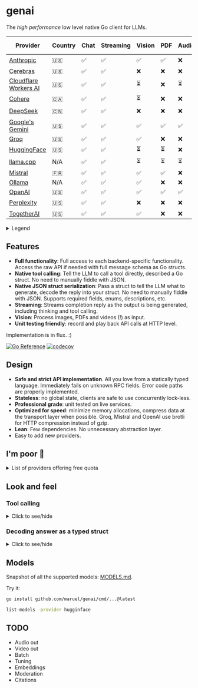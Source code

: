 # genai

The _high performance_ low level native Go client for LLMs.

| Provider                                                    | Country | Chat | Streaming | Vision | PDF | Audio | Video | JSON output | JSON schema | Seed | Tools | Caching |
| ----------------------------------------------------------- | ------- | ---- | --------- | ------ | --- | ----- | ----- | ----------- | ----------- | ---- | ----- | ------- |
| [Anthropic](https://console.anthropic.com/settings/billing) | 🇺🇸      | ✅   | ✅        | ✅     | ✅  | ❌    | ❌    | ❌          | ❌          | ❌   | ✅    | ⏳      |
| [Cerebras](https://cloud.cerebras.ai)                       | 🇺🇸      | ✅   | ✅        | ❌     | ❌  | ❌    | ❌    | ✅          | ✅          | ✅   | ✅    | ❌      |
| [Cloudflare Workers AI](https://dash.cloudflare.com)        | 🇺🇸      | ✅   | ✅        | ⏳     | ❌  | ⏳    | ❌    | ✅          | ✅          | ✅   | ✅    | ❌      |
| [Cohere](https://dashboard.cohere.com/billing)              | 🇨🇦      | ✅   | ✅        | ⏳     | ❌  | ❌    | ❌    | ✅          | ✅          | ✅   | ✅    | ❌      |
| [DeepSeek](https://platform.deepseek.com)                   | 🇨🇳      | ✅   | ✅        | ❌     | ❌  | ❌    | ❌    | ✅          | ❌          | ❌   | ✅    | ⏳      |
| [Google's Gemini](http://aistudio.google.com)               | 🇺🇸      | ✅   | ✅        | ✅     | ✅  | ✅    | ✅    | ✅          | ✅          | ✅   | ✅    | ✅      |
| [Groq](https://console.groq.com/dashboard/usage)            | 🇺🇸      | ✅   | ✅        | ✅     | ❌  | ❌    | ❌    | ✅          | ❌          | ✅   | ✅    | ❌      |
| [HuggingFace](https://huggingface.co/settings/billing)      | 🇺🇸      | ✅   | ✅        | ⏳     | ⏳  | ❌    | ❌    | ⏳          | ⏳          | ✅   | ✅    | ❌      |
| [llama.cpp](https://github.com/ggml-org/llama.cpp)          | N/A     | ✅   | ✅        | ⏳     | ⏳  | ⏳    | ⏳    | ⏳          | ⏳          | ✅   | ⏳    | 🔁      |
| [Mistral](https://console.mistral.ai/usage)                 | 🇫🇷      | ✅   | ✅        | ✅     | ✅  | ❌    | ❌    | ✅          | ✅          | ✅   | ✅    | ❌      |
| [Ollama](https://ollama.com/)                               | N/A     | ✅   | ✅        | ✅     | ❌  | ❌    | ❌    | ❌          | ✅          | ✅   | ✅    | 🔁      |
| [OpenAI](https://platform.openai.com/usage)                 | 🇺🇸      | ✅   | ✅        | ✅     | ✅  | ✅    | ❌    | ✅          | ✅          | ✅   | ✅    | [🔁](https://platform.openai.com/docs/guides/prompt-caching) |
| [Perplexity](https://www.perplexity.ai/settings/api)        | 🇺🇸      | ✅   | ✅        | ❌     | ❌  | ❌    | ❌    | ❌          | ⏳          | ❌   | ❌    | ❌      |
| [TogetherAI](https://api.together.ai/settings/billing)      | 🇺🇸      | ✅   | ✅        | ✅     | ❌  | ❌    | ✅    | ✅          | ✅          | ✅   | ✅    | ❌      |

<details>
  <summary>Legend</summary>

- ✅ Implemented
- ⏳ To be implemented
- ❌ Not supported
- 🔁 Implicitly supported
- Streaming: chat streaming
- Vision: ability to process an image as input; most providers support PNG, JPG, WEBP and non-animated GIF
- Video: ability to process a video (e.g. MP4) as input.
- PDF: ability to process a PDF as input, possibly with OCR
- JSON output/schema: ability to output JSON in free form or with a schema
- Seed: deterministic seed for reproducibility
- Tools: tool calling

</details>


## Features

- **Full functionality**: Full access to each backend-specific functionality.
  Access the raw API if needed with full message schema as Go structs.
- **Native tool calling**: Tell the LLM to call a tool directly, described a Go
  struct. No need to manually fiddle with JSON.
- **Native JSON struct serialization**: Pass a struct to tell the LLM what to
  generate, decode the reply into your struct. No need to manually fiddle with
  JSON. Supports required fields, enums, descriptions, etc.
- **Streaming**: Streams completion reply as the output is being generated, including thinking and tool
  calling.
- **Vision**: Process images, PDFs and videos (!) as input.
- **Unit testing friendly**: record and play back API calls at HTTP level.

Implementation is in flux. :)

[![Go Reference](https://pkg.go.dev/badge/github.com/maruel/genai/.svg)](https://pkg.go.dev/github.com/maruel/genai/)
[![codecov](https://codecov.io/gh/maruel/genai/graph/badge.svg?token=VLBH363B6N)](https://codecov.io/gh/maruel/genai)

## Design

- **Safe and strict API implementation**. All you love from a statically typed
  language. Immediately fails on unknown RPC fields. Error code paths are
  properly implemented.
- **Stateless**: no global state, clients are safe to use concurrently lock-less.
- **Professional grade**: unit tested on live services.
- **Optimized for speed**: minimize memory allocations, compress data at the
  transport layer when possible. Groq, Mistral and OpenAI use brotli for HTTP compression instead of gzip.
- **Lean**: Few dependencies. No unnecessary abstraction layer.
- Easy to add new providers.


## I'm poor 💸

<details>
  <summary>List of providers offering free quota</summary>

As of May 2025, the following services offer a free tier (other limits
apply):

- [Cerebras](https://cerebras.ai/inference) has unspecified "generous" free tier
- [Cloudflare Workers AI](https://developers.cloudflare.com/workers-ai/platform/pricing/) about 10k tokens/day
- [Cohere](https://docs.cohere.com/docs/rate-limits) (1000 RPCs/month)
- [Google's Gemini](https://ai.google.dev/gemini-api/docs/rate-limits) 0.25qps, 1m tokens/month
- [Groq](https://console.groq.com/docs/rate-limits) 0.5qps, 500k tokens/day
- [HuggingFace](https://huggingface.co/docs/api-inference/pricing) 10¢/month
- [Mistral](https://help.mistral.ai/en/articles/225174-what-are-the-limits-of-the-free-tier) 1qps, 1B tokens/month
- [Together.AI](https://api.together.ai/settings/plans) provides many models for free at 1qps
- Running [Ollama](https://ollama.com/) or [llama.cpp](https://github.com/ggml-org/llama.cpp) locally is free. :)

</details>


## Look and feel


### Tool calling

<details>
  <summary>Click to see/hide</summary>

#### Reusing a pre-defined tool

```go
package main

import (
	"context"
	"fmt"
	"log"

	"github.com/maruel/genai"
	"github.com/maruel/genai/genaitools"
	"github.com/maruel/genai/groq"
)

func main() {
	c, err := groq.New("", "llama3-8b-8192")
	if err != nil {
		log.Fatal(err)
	}
	msgs := genai.Messages{
		genai.NewTextMessage(genai.User, "What is 3214 + 5632? Leverage the tool available to you to tell me the answer. Do not explain. Be terse. Include only the answer."),
	}
	opts := genai.ChatOptions{
		Tools: []genai.ToolDef{genaitools.Arithmetic},
		// Force the LLM to do a tool call.
		ToolCallRequest: genai.ToolCallRequired,
	}
	resp, err := c.Chat(context.Background(), msgs, &opts)
	if err != nil {
		log.Fatal(err)
	}

	// Add the assistant's message to the messages list.
	msgs = append(msgs, resp.Message)

	// Process the tool call from the assistant.
	msg, err := resp.DoToolCalls(opts.Tools)
	if err != nil {
		log.Fatalf("Error calling tool: %v", err)
	}
	if msg.IsZero() {
		log.Fatal("Expected a tool call")
	}

	// Add the tool call response to the messages list.
	msgs = append(msgs, msg)

	// Follow up so the LLM can interpret the tool call response. Tell the LLM to not do a tool call this time.
	opts.ToolCallRequest = genai.ToolCallNone
	resp, err = c.Chat(context.Background(), msgs, &opts)
	if err != nil {
		log.Fatal(err)
	}

	// Print the result.
	fmt.Println(resp.AsText())
}
```


#### Custom tool

```go
package main

import (
	"context"
	"fmt"
	"log"

	"github.com/maruel/genai"
	"github.com/maruel/genai/groq"
)

func main() {
	c, err := groq.New("", "llama3-8b-8192")
	if err != nil {
		log.Fatal(err)
	}
	type math struct {
		A int `json:"a"`
		B int `json:"b"`
	}
	msgs := genai.Messages{
		genai.NewTextMessage(genai.User, "What is 3214 + 5632? Call the tool \"add\" to tell me the answer. Do not explain. Be terse. Include only the answer."),
	}
	opts := genai.ChatOptions{
		Tools: []genai.ToolDef{
			{
				Name:        "add",
				Description: "Add two numbers together and provides the result",
				Callback: func(input *math) (string, error) {
					return fmt.Sprintf("%d", input.A+input.B), nil
				},
			},
		},
		// Force the LLM to do a tool call.
		ToolCallRequest: genai.ToolCallRequired,
	}
	resp, err := c.Chat(context.Background(), msgs, &opts)
	if err != nil {
		log.Fatal(err)
	}

	// Add the assistant's message to the messages list.
	msgs = append(msgs, resp.Message)

	// Process the tool call from the assistant.
	msg, err := resp.DoToolCalls(opts.Tools)
	if err != nil {
		log.Fatalf("Error calling tool: %v", err)
	}
	if msg.IsZero() {
		log.Fatal("Expected a tool call")
	}

	// Add the tool call response to the messages list.
	msgs = append(msgs, msg)

	// Follow up so the LLM can interpret the tool call response. Tell the LLM to not do a tool call this time.
	opts.ToolCallRequest = genai.ToolCallNone
	resp, err = c.Chat(context.Background(), msgs, &opts)
	if err != nil {
		log.Fatal(err)
	}

	// Print the result.
	fmt.Println(resp.AsText())
}
```

</details>


### Decoding answer as a typed struct

<details>
  <summary>Click to see/hide</summary>

Tell the LLM to use a specific JSON schema to generate the response.

```go
package main

import (
	"context"
	"fmt"
	"log"

	"github.com/maruel/genai"
	"github.com/maruel/genai/cerebras"
)

func main() {
	c, err := cerebras.New("", "llama3.1-8b")
	if err != nil {
		log.Fatal(err)
	}
	msgs := genai.Messages{
		genai.NewTextMessage(genai.User, "Is a circle round? Reply as JSON."),
	}
	var circle struct {
		Round bool `json:"round"`
	}
	opts := genai.ChatOptions{DecodeAs: &circle}
	resp, err := c.Chat(context.Background(), msgs, &opts)
	if err != nil {
		log.Fatal(err)
	}
	if err := resp.Decode(&circle); err != nil {
		log.Fatal(err)
	}
	fmt.Printf("Round: %v\n", circle.Round)
}
```

</details>


## Models

Snapshot of all the supported models: [MODELS.md](MODELS.md).

Try it:

```bash
go install github.com/maruel/genai/cmd/...@latest

list-models -provider hugginface
```


## TODO

- Audio out
- Video out
- Batch
- Tuning
- Embeddings
- Moderation
- Citations
